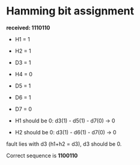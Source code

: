 # Hamming bit assignment

**received: 1110110**

  * H1 = 1
  * H2 = 1
  * D3 = 1
  * H4 = 0
  * D5 = 1
  * D6 = 1
  * D7 = 0

* H1 should be 0: d3(1) - d5(1) - d7(0) -> 0
* H2 should be 0: d3(1) - d6(1) - d7(0) -> 0

fault lies with d3 (h1+h2 = d3), d3 should be 0.

Correct sequence is **1100110**